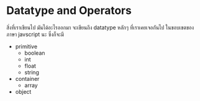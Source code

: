 # Datatype and Operators 
สิ่งที่เราเขียนไป มันได้อะไรออกมา 
จะเขียนถึง datatype หลักๆ ที่เราเคยเจอกันไป ในขอบเขตของภาษา javscript นะ 
ซึ่งก็จะมี 
* primitive
  * boolean
  * int
  * float
  * string 
* container 
  * array 
* object 
